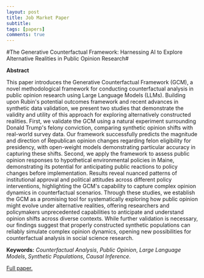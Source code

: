 ```yaml
---
layout: post
title: Job Market Paper
subtitle: 
tags: [papers]
comments: true
---
```


#The Generative Counterfactual Framework: Harnessing AI to Explore Alternative Realities in Public Opinion Research#

**Abstract**

This paper introduces the Generative Counterfactual Framework (GCM), a novel methodological framework for conducting counterfactual analysis in public opinion research using Large Language Models (LLMs). Building upon Rubin's potential outcomes framework and recent advances in synthetic data validation, we present two studies that demonstrate the validity and utility of this approach for exploring alternatively constructed realities. First, we validate the GCM using a natural experiment surrounding Donald Trump's felony conviction, comparing synthetic opinion shifts with real-world survey data. Our framework successfully predicts the magnitude and direction of Republican opinion changes regarding felon eligibility for presidency, with open-weight models demonstrating particular accuracy in capturing these shifts. Second, we apply the framework to assess public opinion responses to hypothetical environmental policies in Maine, demonstrating its potential for anticipating public reactions to policy changes before implementation. Results reveal nuanced patterns of institutional approval and political attitudes across different policy interventions, highlighting the GCM's capability to capture complex opinion dynamics in counterfactual scenarios. Through these studies, we establish the GCM as a promising tool for systematically exploring how public opinion might evolve under alternative realities, offering researchers and policymakers unprecedented capabilities to anticipate and understand opinion shifts across diverse contexts. While further validation is necessary, our findings suggest that properly constructed synthetic populations can reliably simulate complex opinion dynamics, opening new possibilities for counterfactual analysis in social science research.

**Keywords:** *Counterfactual Analysis*, *Public Opinion*, *Large Language Models*, *Synthetic Populations*, *Causal Inference*.

[Full paper.](https://drive.google.com/file/d/1AwGpOQKDsPK90lvMPKso6xCkv_DE3aqe/view?usp=sharing)


